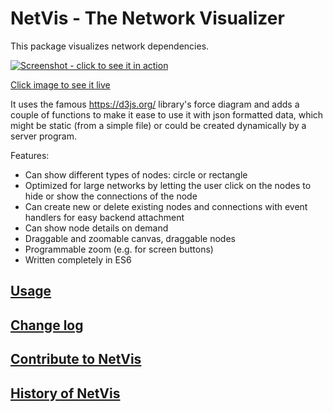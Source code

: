 # NetVis - The Network Visualizer

This package visualizes network dependencies.

[![Screenshot - click to see it in action](https://jschirrmacher.github.io/netvis/example/netvis.png)](https://jschirrmacher.github.io/netvis/example/)

[Click image to see it live](https://jschirrmacher.github.io/netvis/example/)

It uses the famous https://d3js.org/ library's force diagram and adds a couple of
functions to make it ease to use it with json formatted data, which might be
static (from a simple file) or could be created dynamically by a server program.

Features:

- Can show different types of nodes: circle or rectangle
- Optimized for large networks by letting the user click on the nodes to hide or show the connections of the node
- Can create new or delete existing nodes and connections with event handlers for easy backend attachment
- Can show node details on demand
- Draggable and zoomable canvas, draggable nodes
- Programmable zoom (e.g. for screen buttons)
- Written completely in ES6

## [Usage](https://github.com/jschirrmacher/netvis/wiki/Usage)

## [Change log](https://github.com/jschirrmacher/netvis/wiki/ChangeLog)

## [Contribute to NetVis](https://github.com/jschirrmacher/netvis/wiki/Contribute)

## [History of NetVis](https://github.com/jschirrmacher/netvis/wiki/History)
